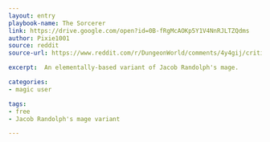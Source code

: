 ```yaml
---
layout: entry
playbook-name: The Sorcerer
link: https://drive.google.com/open?id=0B-fRgMcAOKp5Y1V4NnRJLTZQdms
author: Pixie1001
source: reddit
source-url: https://www.reddit.com/r/DungeonWorld/comments/4y4gij/critique_my_sorcerer_hack_of_jacob_randolphs_mage/

excerpt:  An elementally-based variant of Jacob Randolph's mage.

categories:
- magic user

tags:
- free
- Jacob Randolph's mage variant

---
```

